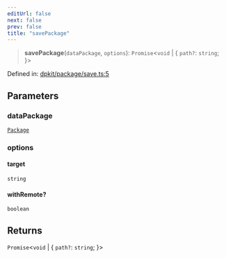 ```yaml
---
editUrl: false
next: false
prev: false
title: "savePackage"
---
```


> **savePackage**(`dataPackage`, `options`): `Promise`\<`void` \| \{ `path?`: `string`; \}\>

Defined in: [dpkit/package/save.ts:5](https://github.com/datisthq/dpkit/blob/7a3ebb9422265a09d2e84e0952d10e0101139f80/dpkit/package/save.ts#L5)

## Parameters

### dataPackage

[`Package`](/reference/dpkit/package/)

### options

#### target

`string`

#### withRemote?

`boolean`

## Returns

`Promise`\<`void` \| \{ `path?`: `string`; \}\>
